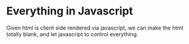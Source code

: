# Everything in Javascript

Given html is client side rendered via javascript, we can make the html totally blank, and let javascript to control everything.

